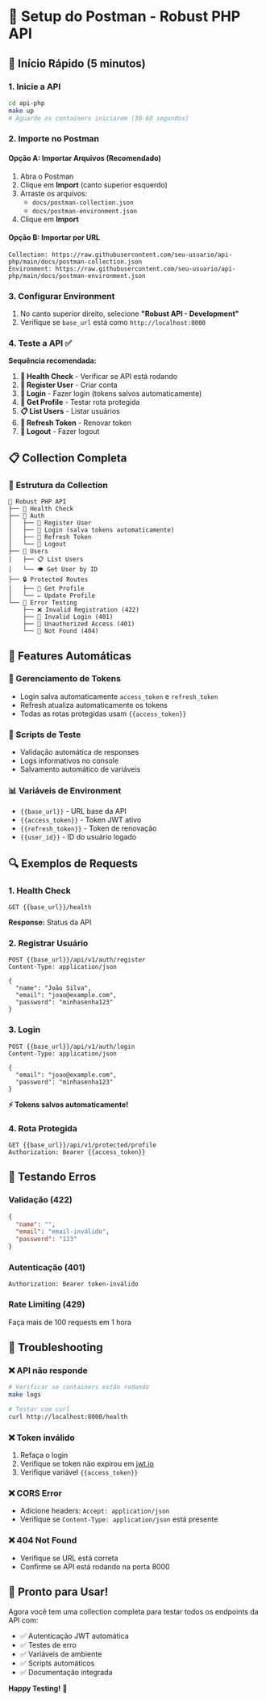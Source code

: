 # 📮 Setup do Postman - Robust PHP API

## 🚀 Início Rápido (5 minutos)

### 1. **Inicie a API**

```bash
cd api-php
make up
# Aguarde os containers iniciarem (30-60 segundos)
```

### 2. **Importe no Postman**

#### **Opção A: Importar Arquivos (Recomendado)**

1. Abra o Postman
2. Clique em **Import** (canto superior esquerdo)
3. Arraste os arquivos:
   - `docs/postman-collection.json`
   - `docs/postman-environment.json`
4. Clique em **Import**

#### **Opção B: Importar por URL**

```
Collection: https://raw.githubusercontent.com/seu-usuario/api-php/main/docs/postman-collection.json
Environment: https://raw.githubusercontent.com/seu-usuario/api-php/main/docs/postman-environment.json
```

### 3. **Configurar Environment**

1. No canto superior direito, selecione **"Robust API - Development"**
2. Verifique se `base_url` está como `http://localhost:8000`

### 4. **Teste a API** ✅

**Sequência recomendada:**

1. **🏥 Health Check** - Verificar se API está rodando
2. **👤 Register User** - Criar conta
3. **🔐 Login** - Fazer login (tokens salvos automaticamente)
4. **👤 Get Profile** - Testar rota protegida
5. **📋 List Users** - Listar usuários
6. **🔄 Refresh Token** - Renovar token
7. **🚪 Logout** - Fazer logout

## 📋 Collection Completa

### 📁 **Estrutura da Collection**

```
📁 Robust PHP API
├── 🏥 Health Check
├── 📁 Auth
│   ├── 👤 Register User
│   ├── 🔐 Login (salva tokens automaticamente)
│   ├── 🔄 Refresh Token
│   └── 🚪 Logout
├── 👥 Users
│   ├── 📋 List Users
│   └── 👁️ Get User by ID
├── 🔒 Protected Routes
│   ├── 👤 Get Profile
│   └── ✏️ Update Profile
└── 🚨 Error Testing
    ├── ❌ Invalid Registration (422)
    ├── 🔐 Invalid Login (401)
    ├── 🚫 Unauthorized Access (401)
    └── 🚫 Not Found (404)
```

## 🎯 **Features Automáticas**

### **🔑 Gerenciamento de Tokens**

- Login salva automaticamente `access_token` e `refresh_token`
- Refresh atualiza automaticamente os tokens
- Todas as rotas protegidas usam `{{access_token}}`

### **🧪 Scripts de Teste**

- Validação automática de responses
- Logs informativos no console
- Salvamento automático de variáveis

### **📊 Variáveis de Environment**

- `{{base_url}}` - URL base da API
- `{{access_token}}` - Token JWT ativo
- `{{refresh_token}}` - Token de renovação
- `{{user_id}}` - ID do usuário logado

## 🔍 **Exemplos de Requests**

### **1. Health Check**

```http
GET {{base_url}}/health
```

**Response:** Status da API

### **2. Registrar Usuário**

```http
POST {{base_url}}/api/v1/auth/register
Content-Type: application/json

{
  "name": "João Silva",
  "email": "joao@example.com",
  "password": "minhasenha123"
}
```

### **3. Login**

```http
POST {{base_url}}/api/v1/auth/login
Content-Type: application/json

{
  "email": "joao@example.com",
  "password": "minhasenha123"
}
```

**⚡ Tokens salvos automaticamente!**

### **4. Rota Protegida**

```http
GET {{base_url}}/api/v1/protected/profile
Authorization: Bearer {{access_token}}
```

## 🚨 **Testando Erros**

### **Validação (422)**

```json
{
  "name": "",
  "email": "email-inválido",
  "password": "123"
}
```

### **Autenticação (401)**

```http
Authorization: Bearer token-inválido
```

### **Rate Limiting (429)**

Faça mais de 100 requests em 1 hora

## 🔧 **Troubleshooting**

### **❌ API não responde**

```bash
# Verificar se containers estão rodando
make logs

# Testar com curl
curl http://localhost:8000/health
```

### **❌ Token inválido**

1. Refaça o login
2. Verifique se token não expirou em [jwt.io](https://jwt.io)
3. Verifique variável `{{access_token}}`

### **❌ CORS Error**

- Adicione headers: `Accept: application/json`
- Verifique se `Content-Type: application/json` está presente

### **❌ 404 Not Found**

- Verifique se URL está correta
- Confirme se API está rodando na porta 8000

## 🎉 **Pronto para Usar!**

Agora você tem uma collection completa para testar todos os endpoints da API com:

- ✅ Autenticação JWT automática
- ✅ Testes de erro
- ✅ Variáveis de ambiente
- ✅ Scripts automáticos
- ✅ Documentação integrada

**Happy Testing!** 🚀
